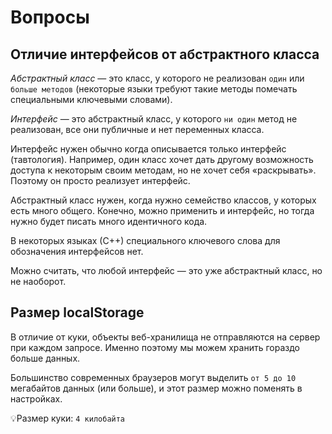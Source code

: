 # Вопросы

## Отличие интерфейсов от абстрактного класса
_Абстрактный класс_ — это класс, у которого не реализован `один` или `больше методов` (некоторые языки требуют такие методы помечать специальными ключевыми словами).

_Интерфейс_ — это абстрактный класс, у которого `ни один` метод не реализован, все они публичные и нет переменных класса.

Интерфейс нужен обычно когда описывается только интерфейс (тавтология). Например, один класс хочет дать другому возможность доступа к некоторым своим методам, но не хочет себя «раскрывать». Поэтому он просто реализует интерфейс.

Абстрактный класс нужен, когда нужно семейство классов, у которых есть много общего. Конечно, можно применить и интерфейс, но тогда нужно будет писать много идентичного кода.

В некоторых языках (С++) специального ключевого слова для обозначения интерфейсов нет.

Можно считать, что любой интерфейс — это уже абстрактный класс, но не наоборот.

## Размер localStorage
В отличие от куки, объекты веб-хранилища не отправляются на сервер при каждом запросе. Именно поэтому мы можем хранить гораздо больше данных. 

Большинство современных браузеров могут выделить `от 5 до 10` мегабайтов данных (или больше), и этот размер можно поменять в настройках.

💡Размер куки: `4 килобайта`
